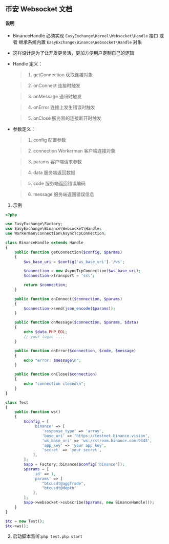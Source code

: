 ## 币安 Websocket 文档

#### 说明

* BinanceHandle 必须实现 `EasyExchange\Kernel\Websocket\Handle` 接口
或者 继承系统内置 `EasyExchange\Binance\Websocket\Handle` 对象

* 这样设计是为了让开发更灵活，更加方便用户定制自己的逻辑

* Handle 定义：

    > 1. getConnection 获取连接对象
                
    > 2. onConnect 连接时触发

    > 3. onMessage 通讯时触发

    > 4. onError 连接上发生错误时触发

    > 5. onClose 服务器的连接断开时触发

* 参数定义：

    > 1. config 配置参数
           
    > 2. connection Workerman 客户端连接对象

    > 3. params 客户端请求参数

    > 4. data 服务端返回数据

    > 5. code 服务端返回错误编码

    > 6. message 服务端返回错误信息

1. 示例

```php
<?php

use EasyExchange\Factory;
use EasyExchange\Binance\Websocket\Handle;
use Workerman\Connection\AsyncTcpConnection;

class BinanceHandle extends Handle
{
    public function getConnection($config, $params)
    {
        $ws_base_uri = $config['ws_base_uri'].'/ws';

        $connection = new AsyncTcpConnection($ws_base_uri);
        $connection->transport = 'ssl';

        return $connection;
    }

    public function onConnect($connection, $params)
    {
        $connection->send(json_encode($params));
    }

    public function onMessage($connection, $params, $data)
    {
        echo $data.PHP_EOL;
        // your logic ....
    }

    public function onError($connection, $code, $message)
    {
        echo "error: $message\n";
    }

    public function onClose($connection)
    {
        echo "connection closed\n";
    }
}

class Test
{
    public function ws()
    {
        $config = [
            'binance' => [
                'response_type' => 'array',
                'base_uri' => 'https://testnet.binance.vision',
                'ws_base_uri' => 'ws://stream.binance.com:9443',
                'app_key' => 'your app key',
                'secret' => 'your secret',
            ],
        ];
        $app = Factory::binance($config['binance']);
        $params = [
            'id' => 1,
            'params' => [
                "btcusdt@aggTrade",
                "btcusdt@depth"
            ],
        ];
        $app->websocket->subscribe($params, new BinanceHandle());
    }
}

$tc = new Test();
$tc->ws();
```

2. 启动脚本监听:`php test.php start`
